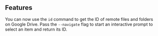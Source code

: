 ## Features

You can now use the `id` command to get the ID of remote files and folders on Google Drive. Pass the `--navigate` flag to start an interactive prompt to select an item and return its ID.

